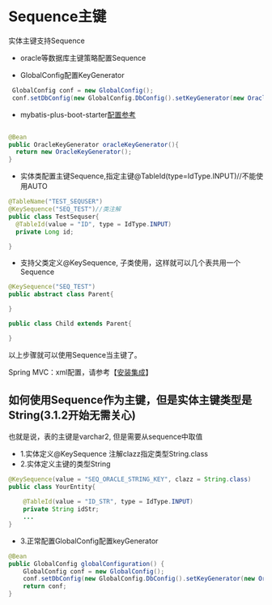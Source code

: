 # Sequence主键

实体主键支持Sequence

- oracle等数据库主键策略配置Sequence

* GlobalConfig配置KeyGenerator

```java
 GlobalConfig conf = new GlobalConfig();
 conf.setDbConfig(new GlobalConfig.DbConfig().setKeyGenerator(new OracleKeyGenerator()));
```

* mybatis-plus-boot-starter[配置参考](/config)

```java

@Bean
public OracleKeyGenerator oracleKeyGenerator(){
  return new OracleKeyGenerator();
}

```

* 实体类配置主键Sequence,指定主键@TableId(type=IdType.INPUT)//不能使用AUTO

```java
@TableName("TEST_SEQUSER")
@KeySequence("SEQ_TEST")//类注解
public class TestSequser{
  @TableId(value = "ID", type = IdType.INPUT)
  private Long id;

}
```

* 支持父类定义@KeySequence, 子类使用，这样就可以几个表共用一个Sequence

```java
@KeySequence("SEQ_TEST")
public abstract class Parent{

}

public class Child extends Parent{

}
```

以上步骤就可以使用Sequence当主键了。

Spring MVC：xml配置，请参考【[安装集成](/install)】


## 如何使用Sequence作为主键，但是实体主键类型是String(3.1.2开始无需关心)
也就是说，表的主键是varchar2, 但是需要从sequence中取值

* 1.实体定义@KeySequence 注解clazz指定类型String.class
* 2.实体定义主键的类型String
```java
@KeySequence(value = "SEQ_ORACLE_STRING_KEY", clazz = String.class)
public class YourEntity{
    
    @TableId(value = "ID_STR", type = IdType.INPUT)
    private String idStr;
    ...
}
```
* 3.正常配置GlobalConfig配置keyGenerator
```java
@Bean
public GlobalConfig globalConfiguration() {
    GlobalConfig conf = new GlobalConfig();
    conf.setDbConfig(new GlobalConfig.DbConfig().setKeyGenerator(new OracleKeyGenerator()));
    return conf;
}
```
